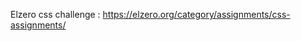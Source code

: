 Elzero css challenge :<a target=_blank> https://elzero.org/category/assignments/css-assignments/ <a/>
